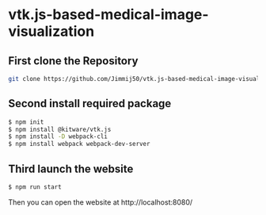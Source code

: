 # vtk.js-based-medical-image-visualization
## First clone the Repository
```bash
git clone https://github.com/Jimmij50/vtk.js-based-medical-image-visualization.git
```
## Second install required package 
```bash 
$ npm init
$ npm install @kitware/vtk.js
$ npm install -D webpack-cli
$ npm install webpack webpack-dev-server
```
## Third launch the website
```bash
$ npm run start
```
Then you can open the website at http://localhost:8080/
